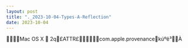 ```yaml
---
layout: post
title: "._2023-10-04-Types-A-Reflection"
date: 2023-10-04
---
```


    Mac OS X            	   2   q      £                                      ATTR       £                             com.apple.provenance   kúºê³À